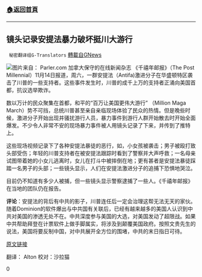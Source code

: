 ###  [:house:返回首頁](https://github.com/ourhimalayas/txt)
---

## 镜头记录安提法暴力破坏挺川大游行
` 秘密翻译组G-Translators` [轉載自GNews](https://gnews.org/zh-hans/562148/)

![]()![](https://gnews-media-offload.s3.amazonaws.com/wp-content/uploads/2020/11/15162643/capture-37.jpg)图片来自： Parler.com
加拿大保守的在线新闻杂志 《千禧年邮报》（The Post Millennial）11月14日报道，周六，一群安提法（Antifa)激进分子在华盛顿特区袭击了川普的一些支持者。这些事件发生时，川普的成千上万的支持者正涌向美国首都，抗议选举欺诈。

数以万计的民众聚集在首都，和平的“百万让美国更伟大游行” （Million Maga March）势不可挡，总统川普甚至亲自亲临现场体验了民众的热情。但是晚些时候，激进分子开始出现并骚扰游行人员，暴力事件到游行人群开始散去时开始全面爆发。不少令人非常不安的现场暴力事件被人用镜头记录了下来，并传到了推特上。

这些现场视频记录下了各种安提法暴徒的恶行，如，小女孩被袭击；男子被殴打致头部受伤；年轻的川普支持者在被安提法跟踪时看到了警察并大声呼救；一名母亲试图带着她的小女儿逃离时，女儿在打斗中被摔倒在地；更有甚者是安提法暴徒踩踏一名男子的头部；一些镜头显示，人们在安提法激进分子的追捕下恐惧地哭泣。

目前仍不知道有多少人被捕，但一些镜头显示警察逮捕了一些人。《千禧年邮报》在当地的团队仍在报告。

**评论**：安提法的背后有中共的影子，川普连任后一定会治理这帮无法无天的家伙。随着Dominion的软件爆出与中共国有关联后，已经有越来越多的美国人认识到中共对美国的渗透无处不在。中共深度参与美国的大选，对美国发动了超限战。如果中共帮助拜登在计票软件上做手脚属实，将涉及到颠覆美国政府。按照文贵先生的说法，美国将要反制中国，对中共展开全方位的围堵，中共的末日指日可待。



[原文链接](https://thepostmillennial.com/breaking-antifa-assault-children-trump-supporters-in-washington-dc)

翻译： Alton
校对：沙拉猫



0
